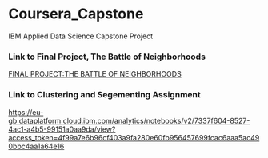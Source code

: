 # Coursera_Capstone
IBM Applied Data Science Capstone Project
### Link to Final Project, The Battle of Neighborhoods
<a href="https://eu-gb.dataplatform.cloud.ibm.com/analytics/notebooks/v2/82b611a6-6d07-486c-aec3-6ea61d0e0fb1/view?access_token=7a2b28eae9f346f9b037534d7e757ce53c2fb3a5230873cfb963fd2f3d97c09b">FINAL PROJECT:THE BATTLE OF NEIGHBORHOODS </a>
### Link to Clustering and Segementing Assignment
https://eu-gb.dataplatform.cloud.ibm.com/analytics/notebooks/v2/7337f604-8527-4ac1-a4b5-99151a0aa9da/view?access_token=4f99a7e6b96cf403a9fa280e60fb956457699fcac6aaa5ac490bbc4aa1a64e16
